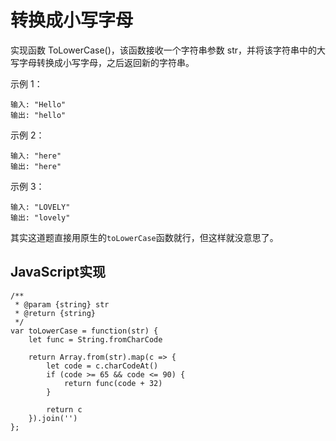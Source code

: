 # 转换成小写字母

实现函数 ToLowerCase()，该函数接收一个字符串参数 str，并将该字符串中的大写字母转换成小写字母，之后返回新的字符串。


示例 1：
```
输入: "Hello"
输出: "hello"
```
示例 2：
```
输入: "here"
输出: "here"
```
示例 3：
```
输入: "LOVELY"
输出: "lovely"
```

其实这道题直接用原生的`toLowerCase`函数就行，但这样就没意思了。

## JavaScript实现
```
/**
 * @param {string} str
 * @return {string}
 */
var toLowerCase = function(str) {
    let func = String.fromCharCode
    
    return Array.from(str).map(c => {
        let code = c.charCodeAt()
        if (code >= 65 && code <= 90) {
            return func(code + 32) 
        }
        
        return c
    }).join('')
};
```

